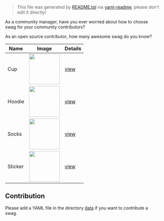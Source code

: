 > This file was generated by [README.tpl](README.tpl) via [yaml-readme](https://github.com/LinuxSuRen/yaml-readme), please don't edit it directly!


As a community manager, have you ever worried about how to choose swag for your community contributors?

As an open source contributor, how many awesome swag do you know?

| Name | Image | Details |
|---|---|---|
| Cup | <img src="https://user-images.githubusercontent.com/1450685/202434858-37db50df-e076-4038-b74b-adbea9167153.png" height="100"/> | [view](data/cup.yaml) |
| Hoodie | <img src="https://cdn.shopify.com/s/files/1/0082/9879/0963/products/CDF-Hoodie-_2.png" height="100"/> | [view](data/hoodie.yaml) |
| Socks | <img src="https://cdn.shopify.com/s/files/1/0082/9879/0963/products/Design-6_1.png?v=1649771963" height="100"/> | [view](data/socks.yaml) |
| Sticker | <img src="https://cdn.shopify.com/s/files/1/0082/9879/0963/products/2990660.png" height="100"/> | [view](data/sticker.yaml) |

## Contribution
Please add a YAML file in the directory [data](data) if you want to contribute a swag.
